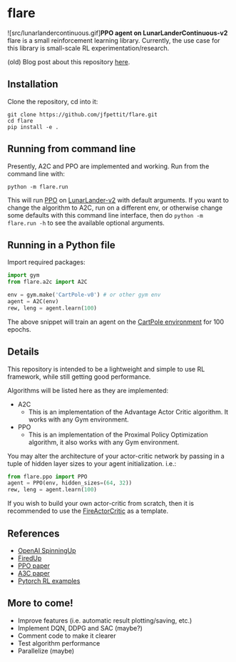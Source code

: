 # flare
![src/lunarlandercontinuous.gif]**PPO agent on LunarLanderContinuous-v2**
flare is a small reinforcement learning library. Currently, the use case for this library is small-scale RL experimentation/research. 

(old) Blog post about this repository [here](https://jfpettit.svbtle.com/rlpack).

## Installation

Clone the repository, cd into it: 

```
git clone https://github.com/jfpettit/flare.git
cd flare
pip install -e .
```

## Running from command line

Presently, A2C and PPO are implemented and working. Run from the command line with:
```
python -m flare.run
```

This will run [PPO](https://arxiv.org/abs/1707.06347) on [LunarLander-v2](https://gym.openai.com/envs/LunarLander-v2/) with default arguments. If you want to change the algorithm to A2C, run on a different env, or otherwise change some defaults with this command line interface, then do ```python -m flare.run -h``` to see the available optional arguments.

## Running in a Python file

Import required packages:

```python
import gym
from flare.a2c import A2C

env = gym.make('CartPole-v0') # or other gym env
agent = A2C(env)
rew, leng = agent.learn(100)
```

The above snippet will train an agent on the [CartPole environment](http://gym.openai.com/envs/CartPole-v1/) for 100 epochs. 

## Details

This repository is intended to be a lightweight and simple to use RL framework, while still getting good performance.

Algorithms will be listed here as they are implemented: 

- A2C
	- This is an implementation of the Advantage Actor Critic algorithm. It works with any Gym environment.
- PPO
	- This is an implementation of the Proximal Policy Optimization algorithm, it also works with any Gym environment.

You may alter the architecture of your actor-critic network by passing in a tuple of hidden layer sizes to your agent initialization. i.e.:

```python
from flare.ppo import PPO
agent = PPO(env, hidden_sizes=(64, 32))
rew, leng = agent.learn(100)
```

If you wish to build your own actor-critic from scratch, then it is recommended to use the [FireActorCritic](https://github.com/jfpettit/flare/blob/master/flare/neural_nets.py#L72) as a template.

## References
- [OpenAI SpinningUp](https://spinningup.openai.com/en/latest/)
- [FiredUp](https://github.com/kashif/firedup)
- [PPO paper](https://arxiv.org/abs/1707.06347)
- [A3C paper](https://arxiv.org/abs/1602.01783)
- [Pytorch RL examples](https://github.com/pytorch/examples/tree/master/reinforcement_learning)

## More to come!
- Improve features (i.e. automatic result plotting/saving, etc.)
- Implement DQN, DDPG and SAC (maybe?)
- Comment code to make it clearer
- Test algorithm performance
- Parallelize (maybe)
